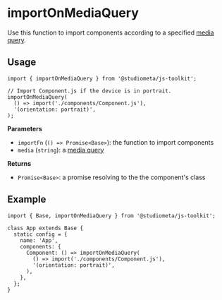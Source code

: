 # importOnMediaQuery

Use this function to import components according to a specified [media query](https://developer.mozilla.org/en-US/docs/Web/CSS/@media#media_features).


## Usage

```js{6}
import { importOnMediaQuery } from '@studiometa/js-toolkit';

// Import Component.js if the device is in portrait.
importOnMediaQuery(
  () => import('./components/Component.js'),
  '(orientation: portrait)',
);
```

**Parameters**

- `importFn` (`() => Promise<Base>`): the function to import components
- `media` (`string`): a [media query](https://developer.mozilla.org/en-US/docs/Web/CSS/@media#media_features)

**Returns**

- `Promise<Base>`: a promise resolving to the the component's class

## Example

```js{1,7,9}
import { Base, importOnMediaQuery } from '@studiometa/js-toolkit';

class App extends Base {
  static config = {
    name: 'App',
    components: {
      Component: () => importOnMediaQuery(
        () => import('./components/Component.js'),
        '(orientation: portrait)',
      ),
    },
  };
}
```

